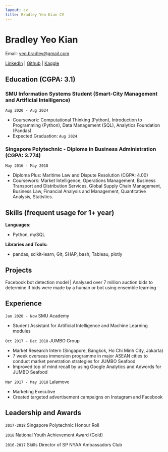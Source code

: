 ```yaml
---
layout: cv
title: Bradley Yeo Kian CV
---
```

# Bradley Yeo Kian
Email: yeo.bradley@gmail.com
<br>

<div id="webaddress">
<a href="https://www.linkedin.com/in/bradleyyeokian">LinkedIn</a>
| <a href="https://github.com/BradleyYeo">Github</a>
| <a href="https://www.kaggle.com/bradleyyeokian">Kaggle</a>
</div>

## Education (CGPA: 3.1)

### SMU Information Systems Student (Smart-City Management and Artificial Intelligence)
`Aug 2020 - Aug 2024`
- Coursework: Computational Thinking (Python), Introduction to Programming (Python), Data Management (SQL), Analytics Foundation (Pandas)
- Expected Graduation: `Aug 2024`

### Singapore Polytechnic - Diploma in Business Administration (CGPA: 3.774)
`May 2016 - May 2018`
- Diploma Plus: Maritime Law and Dispute Resolution (CGPA: 4.00)
- Coursework:  Market Intelligence, Operations Management, Business Transport and Distribution Services, Global Supply Chain Management, Business Law, Financial Analysis and Management, Quantitative Analysis, Statistics.

## Skills (frequent usage for 1+ year)
**Languages:**
- Python, mySQL

**Libraries and Tools:**
- pandas, scikit-learn, Git, SHAP, bash, Tableau, plotly

## Projects
Facebook bot detection model | Analysed over 7 million auction bids to determine if bids were made by a human or bot using ensemble learning

## Experience
`Jan 2020 - Now`
SMU Academy
- Student Assistant for Artificial Intelligence and Machine Learning modules

`Oct 2017 - Dec 2018`
JUMBO Group
- Market Research Intern (Singapore, Bangkok, Ho Chi Minh City, Jakarta) 
- 7 week overseas immersion programme in major ASEAN cities to conduct market penetration strategies for JUMBO Seafood
- Improved top of mind recall by using Google Analytics and Adwords for JUMBO Seafood

`Mar 2017 - May 2018`
Lalamove 
- Marketing Executive 
- Created targeted advertisement campaigns on Instagram and Facebook

## Leadership and Awards
`2017-2018`
Singapore Polytechnic Honour Roll

`2018`
National Youth Achievement Award (Gold)

`2016-2017`
Skills Director of SP NYAA Ambassadors Club


<!-- ### Footer

Last updated: Jan 2021 -->
